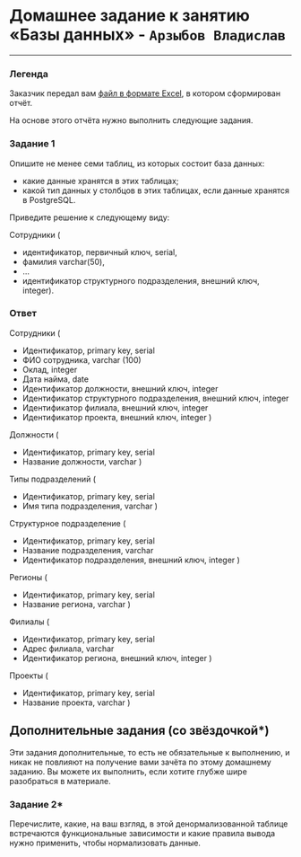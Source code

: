 # Домашнее задание к занятию «Базы данных» - `Арзыбов Владислав`


---
### Легенда

Заказчик передал вам [файл в формате Excel](https://github.com/netology-code/sdb-homeworks/blob/main/resources/hw-12-1.xlsx), в котором сформирован отчёт. 

На основе этого отчёта нужно выполнить следующие задания.

### Задание 1

Опишите не менее семи таблиц, из которых состоит база данных:

- какие данные хранятся в этих таблицах;
- какой тип данных у столбцов в этих таблицах, если данные хранятся в PostgreSQL.

Приведите решение к следующему виду:

Сотрудники (

- идентификатор, первичный ключ, serial,
- фамилия varchar(50),
- ...
- идентификатор структурного подразделения, внешний ключ, integer).

### Ответ

Сотрудники (

   - Идентификатор, primary key, serial
   - ФИО сотрудника, varchar (100)
   - Оклад, integer
   - Дата найма, date
   - Идентификатор должности, внешний ключ, integer
   - Идентификатор структурного подразделения, внешний ключ, integer
   - Идентификатор филиала, внешний ключ, integer
   - Идентификатор проекта, внешний ключ, integer )

Должности (

   - Идентификатор, primary key, serial
   - Название должности, varchar )

Типы подразделений (

   - Идентификатор, primary key, serial
   - Имя типа подразделения, varchar )

Структурное подразделение (

   - Идентификатор, primary key, serial
   - Название подразделения, varchar
   - Идентификатор подразделения, внешний ключ, integer )

Регионы (

   - Идентификатор, primary key, serial
   - Название региона, varchar )

Филиалы (

   - Идентификатор, primary key, serial
   - Адрес филиала, varchar
   - Идентификатор региона, внешний ключ, integer )

Проекты (

   - Идентификатор, primary key, serial
   - Название проекта, varchar )


## Дополнительные задания (со звёздочкой*)
Эти задания дополнительные, то есть не обязательные к выполнению, и никак не повлияют на получение вами зачёта по этому домашнему заданию. Вы можете их выполнить, если хотите глубже шире разобраться в материале.


### Задание 2*

Перечислите, какие, на ваш взгляд, в этой денормализованной таблице встречаются функциональные зависимости и какие правила вывода нужно применить, чтобы нормализовать данные.
